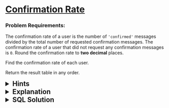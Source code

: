 # [Confirmation Rate](https://leetcode.com/problems/confirmation-rate/description/?envType=study-plan-v2&envId=top-sql-50)

### Problem Requirements:

The confirmation rate of a user is the number of <code>'confirmed'</code> messages divided by the total number of requested confirmation messages. The confirmation rate of a user that did not request any confirmation messages is <code>0</code>. Round the confirmation rate to <strong>two decimal</strong> places.

Find the confirmation rate of each user.

Return the result table in any order.

<details>
<summary style="font-size:1.3rem;"> <strong>Hints</strong> </summary> 

<details>
      <summary>Hint#1</summary>
      <p>How can you count the number of actions when <code>action = confirmed</code>, try it using <code>CASE</code> statement</p>
</details>
<details>
      <summary>Hint#2</summary>
      <p>Use <code>OUTER JOIN </code></p>
</details>
<details>
      <summary>Hint#3</summary>
      <p>SQL has an aggregation function called <code>SUM(expression)</code> which calculate the sum of values in a set</p>
</details>
<details>
      <summary>Hint#4</summary>
      <p>SQL has a <code>ROUND(number, decimals)</code> function which rounds a number to a specified number of decimal places. </p>
</details>
<details>
      <summary>Hint#5</summary>
      <p>Use <code>GROUP BY</code> clause to group a set of rows into a set of summary rows</p>
</details>

</details>

<details>
<summary style="font-size:1.3rem;"> <strong>Explanation</strong> </summary>
Let's rephrase the problem statement to make our life easier.
<br>
for each user divide the number of confirmed message with the total requested messages.

$$
  round(\frac{count(confirmed_messages)}{count(messages)} , 2)
$$
<br>
First, count the total requested messages for each user. we can use <code>COUNT()</code> function to evaluate this easily.
<br>
<br>
Second, count the confirmed messages for each user. we can use <code>CASE</code> statement with <code> SUM()</code> function to evaluate this as follows <b>:</b> if the message is confirmed add <code>1</code> to your sum otherwise add <code>0</code>.
<br>
<br>
Finally, divide confirmed messages by total requested messages then round the result to 2 decimals using <code> ROUND(number , decimals)</code> function.
</details>

<details>
<summary style="font-size:1.3rem"><strong> SQL Solution</strong> </summary> 


```sql
SELECT 
  Signups.user_id, 
  ROUND(
    SUM(
      CASE WHEN Confirmations.action = 1 THEN 1 ELSE 0 END
    ) / COUNT(Signups.user_id), 
    2
  ) AS confirmation_rate 
FROM 
  Signups 
  LEFT OUTER JOIN Confirmations ON Signups.user_id = Confirmations.user_id 
GROUP BY 
  Signups.user_id
```

</details>